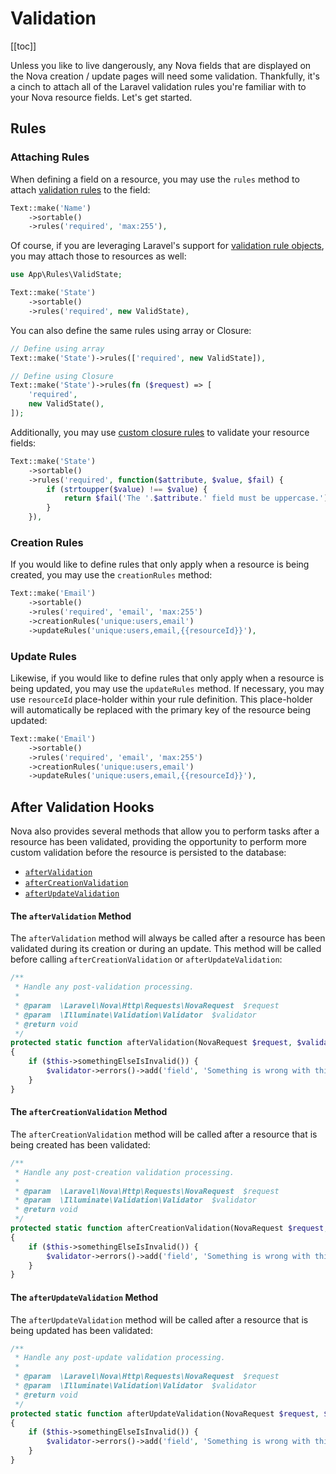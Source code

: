 # Validation

[[toc]]

Unless you like to live dangerously, any Nova fields that are displayed on the Nova creation / update pages will need some validation. Thankfully, it's a cinch to attach all of the Laravel validation rules you're familiar with to your Nova resource fields. Let's get started.

## Rules

### Attaching Rules

When defining a field on a resource, you may use the `rules` method to attach [validation rules](https://laravel.com/docs/validation#available-validation-rules) to the field:

```php
Text::make('Name')
    ->sortable()
    ->rules('required', 'max:255'),
```

Of course, if you are leveraging Laravel's support for [validation rule objects](https://laravel.com/docs/validation#using-rule-objects), you may attach those to resources as well:

```php
use App\Rules\ValidState;

Text::make('State')
    ->sortable()
    ->rules('required', new ValidState),
```

You can also define the same rules using array or Closure:

```php
// Define using array
Text::make('State')->rules(['required', new ValidState]),

// Define using Closure
Text::make('State')->rules(fn ($request) => [
    'required', 
    new ValidState(),
]);
```

Additionally, you may use [custom closure rules](https://laravel.com/docs/validation#using-closures) to validate your resource fields:

```php
Text::make('State')
    ->sortable()
    ->rules('required', function($attribute, $value, $fail) {
        if (strtoupper($value) !== $value) {
            return $fail('The '.$attribute.' field must be uppercase.');
        }
    }),
```

### Creation Rules

If you would like to define rules that only apply when a resource is being created, you may use the `creationRules` method:

```php
Text::make('Email')
    ->sortable()
    ->rules('required', 'email', 'max:255')
    ->creationRules('unique:users,email')
    ->updateRules('unique:users,email,{{resourceId}}'),
```

### Update Rules

Likewise, if you would like to define rules that only apply when a resource is being updated, you may use the `updateRules` method. If necessary, you may use `resourceId` place-holder within your rule definition. This place-holder will automatically be replaced with the primary key of the resource being updated:

```php
Text::make('Email')
    ->sortable()
    ->rules('required', 'email', 'max:255')
    ->creationRules('unique:users,email')
    ->updateRules('unique:users,email,{{resourceId}}'),
```

## After Validation Hooks

Nova also provides several methods that allow you to perform tasks after a resource has been validated, providing the opportunity to perform more custom validation before the resource is persisted to the database:

* [`afterValidation`](#after-validation-method)
* [`afterCreationValidation`](#after-creation-validation-method)
* [`afterUpdateValidation`](#after-update-validation-method)

#### The `afterValidation` Method

The `afterValidation` method will always be called after a resource has been validated during its creation or during an update. This method will be called before calling `afterCreationValidation` or `afterUpdateValidation`:

```php
/**
 * Handle any post-validation processing.
 *
 * @param  \Laravel\Nova\Http\Requests\NovaRequest  $request
 * @param  \Illuminate\Validation\Validator  $validator
 * @return void
 */
protected static function afterValidation(NovaRequest $request, $validator)
{
    if ($this->somethingElseIsInvalid()) {
        $validator->errors()->add('field', 'Something is wrong with this field!');
    }
}
```

#### The `afterCreationValidation` Method

The `afterCreationValidation` method will be called after a resource that is being created has been validated:

```php
/**
 * Handle any post-creation validation processing.
 *
 * @param  \Laravel\Nova\Http\Requests\NovaRequest  $request
 * @param  \Illuminate\Validation\Validator  $validator
 * @return void
 */
protected static function afterCreationValidation(NovaRequest $request, $validator)
{
    if ($this->somethingElseIsInvalid()) {
        $validator->errors()->add('field', 'Something is wrong with this field!');
    }
}
```

#### The `afterUpdateValidation` Method

The `afterUpdateValidation` method will be called after a resource that is being updated has been validated:

```php
/**
 * Handle any post-update validation processing.
 *
 * @param  \Laravel\Nova\Http\Requests\NovaRequest  $request
 * @param  \Illuminate\Validation\Validator  $validator
 * @return void
 */
protected static function afterUpdateValidation(NovaRequest $request, $validator)
{
    if ($this->somethingElseIsInvalid()) {
        $validator->errors()->add('field', 'Something is wrong with this field!');
    }
}
```

